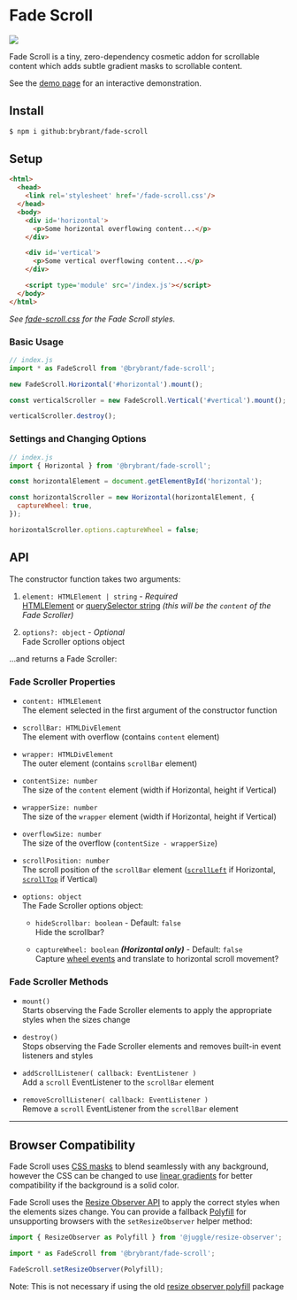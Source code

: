 # Fade Scroll

<img src='https://img.shields.io/badge/gzipped-1.2_KB-blue'>

Fade Scroll is a tiny, zero-dependency cosmetic addon for scrollable content which adds subtle gradient masks to scrollable content.

See the [demo page](brybrant.github.io/fade-scroll/) for an interactive demonstration.

## Install

```bash
$ npm i github:brybrant/fade-scroll
```

## Setup

```html
<html>
  <head>
    <link rel='stylesheet' href='/fade-scroll.css'/>
  </head>
  <body>
    <div id='horizontal'>
      <p>Some horizontal overflowing content...</p>
    </div>

    <div id='vertical'>
      <p>Some vertical overflowing content...</p>
    </div>

    <script type='module' src='/index.js'></script>
  </body>
</html>
```

*See [fade-scroll.css](./dist/fade-scroll.css) for the Fade Scroll styles.*

### Basic Usage

```js
// index.js
import * as FadeScroll from '@brybrant/fade-scroll';

new FadeScroll.Horizontal('#horizontal').mount();

const verticalScroller = new FadeScroll.Vertical('#vertical').mount();

verticalScroller.destroy();
```

### Settings and Changing Options

```js
// index.js
import { Horizontal } from '@brybrant/fade-scroll';

const horizontalElement = document.getElementById('horizontal');

const horizontalScroller = new Horizontal(horizontalElement, {
  captureWheel: true,
});

horizontalScroller.options.captureWheel = false;
```

## API

The constructor function takes two arguments:

1. `element: HTMLElement | string` - *Required*\
  [HTMLElement](https://mdn.io/HTMLElement) or [querySelector string](https://mdn.io/querySelector) *(this will be the `content` of the Fade Scroller)*

2. `options?: object` - *Optional*\
  Fade Scroller options object

...and returns a Fade Scroller:

### Fade Scroller Properties

- `content: HTMLElement`\
  The element selected in the first argument of the constructor function

- `scrollBar: HTMLDivElement`\
  The element with overflow (contains `content` element)

- `wrapper: HTMLDivElement`\
  The outer element (contains `scrollBar` element)

- `contentSize: number`\
  The size of the `content` element (width if Horizontal, height if Vertical)

- `wrapperSize: number`\
  The size of the `wrapper` element (width if Horizontal, height if Vertical)

- `overflowSize: number`\
  The size of the overflow (`contentSize - wrapperSize`)

- `scrollPosition: number`\
  The scroll position of the `scrollBar` element ([`scrollLeft`](https://mdn.io/scrollLeft) if Horizontal, [`scrollTop`](https://mdn.io/scrollTop) if Vertical)

- `options: object`\
  The Fade Scroller options object:
  - `hideScrollbar: boolean` - Default: `false`\
    Hide the scrollbar?
  
  - `captureWheel: boolean` ***(Horizontal only)*** - Default: `false`\
    Capture [wheel events](https://mdn.io/WheelEvent) and translate to horizontal scroll movement?

### Fade Scroller Methods

- `mount()`\
  Starts observing the Fade Scroller elements to apply the appropriate styles when the sizes change

- `destroy()`\
  Stops observing the Fade Scroller elements and removes built-in event listeners and styles

- `addScrollListener( callback: EventListener )`\
  Add a `scroll` EventListener to the `scrollBar` element

- `removeScrollListener( callback: EventListener )`\
  Remove a `scroll` EventListener from the `scrollBar` element

---

## Browser Compatibility

Fade Scroll uses [CSS masks](https://caniuse.com/css-masks) to blend seamlessly with any background, however the CSS can be changed to use [linear gradients](https://caniuse.com/css-gradients) for better compatibility if the background is a solid color.

Fade Scroll uses the [Resize Observer API](https://caniuse.com/resizeobserver) to apply the correct styles when the elements sizes change. You can provide a fallback [Polyfill](https://mdn.io/Polyfill) for unsupporting browsers with the `setResizeObserver` helper method:

```js
import { ResizeObserver as Polyfill } from '@juggle/resize-observer';

import * as FadeScroll from '@brybrant/fade-scroll';

FadeScroll.setResizeObserver(Polyfill);
```

Note: This is not necessary if using the old [resize observer polyfill](https://www.npmjs.com/package/resize-observer-polyfill) package